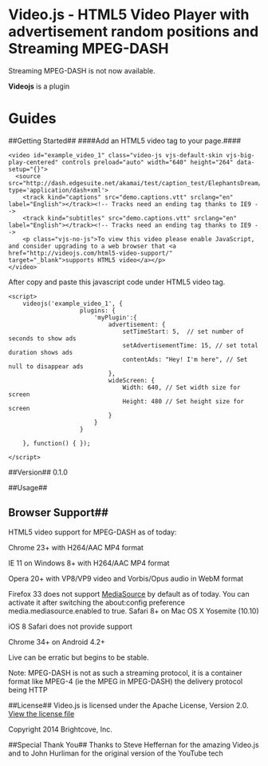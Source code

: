 # Video.js - HTML5 Video Player with advertisement random positions and Streaming MPEG-DASH

  Streaming MPEG-DASH is not now available.

**Videojs** is a plugin

# Guides
##Getting Started##
####Add an HTML5 video tag to your page.####

```
<video id="example_video_1" class="video-js vjs-default-skin vjs-big-play-centered" controls preload="auto" width="640" height="264" data-setup="{}">
  <source src="http://dash.edgesuite.net/akamai/test/caption_test/ElephantsDream/elephants_dream_480p_heaac5_1.mpd" type='application/dash+xml'>
    <track kind="captions" src="demo.captions.vtt" srclang="en" label="English"></track><!-- Tracks need an ending tag thanks to IE9 -->
    <track kind="subtitles" src="demo.captions.vtt" srclang="en" label="English"></track><!-- Tracks need an ending tag thanks to IE9 -->
    <p class="vjs-no-js">To view this video please enable JavaScript, and consider upgrading to a web browser that <a href="http://videojs.com/html5-video-support/" target="_blank">supports HTML5 video</a></p>
</video>
```

After copy and paste this javascript code under HTML5 video tag.

```
<script>
    videojs('example_video_1', {
                    plugins: {
                        'myPlugin':{
                            advertisement: {
                                setTimeStart: 5,  // set number of seconds to show ads
                                setAdvertisementTime: 15, // set total duration shows ads 
                                contentAds: "Hey! I'm here", // Set null to disappear ads
                            },
                            wideScreen: {
                                Width: 640, // Set width size for screen
                                Height: 480 // Set height size for screen
                            }
                        }
                    }
    
    }, function() { });

</script>
```

##Version##
0.1.0

##Usage##

## Browser Support##
HTML5 video support for MPEG-DASH as of today:

Chrome 23+ with H264/AAC MP4 format

IE 11 on Windows 8+ with H264/AAC MP4 format

Opera 20+ with VP8/VP9 video and Vorbis/Opus audio in WebM format

Firefox 33 does not support [MediaSource](https://developer.mozilla.org/en-US/docs/Web/API/MediaSource) by default as of today. You can activate it after switching the about:config preference media.mediasource.enabled to true.
Safari 8+ on Mac OS X Yosemite (10.10)

iOS 8 Safari does not provide support

Chrome 34+ on Android 4.2+

Live can be erratic but begins to be stable.

Note: MPEG-DASH is not as such a streaming protocol, it is a container format like MPEG-4 (ie the MPEG in MPEG-DASH) the delivery protocol being HTTP

##License##
Video.js is licensed under the Apache License, Version 2.0. [View the license file](http://www.apache.org/licenses/LICENSE-2.0)

Copyright 2014 Brightcove, Inc.

##Special Thank You##
Thanks to Steve Heffernan for the amazing Video.js and to John Hurliman for the original version of the YouTube tech
